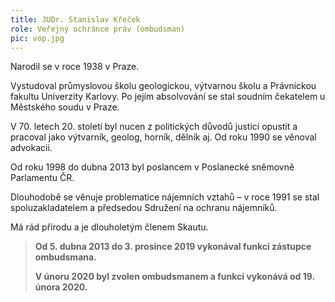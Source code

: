 ```yaml
---
title: JUDr. Stanislav Křeček
role: Veřejný ochránce práv (ombudsman)
pic: vop.jpg
---
```

Narodil se v roce 1938 v Praze.

Vystudoval průmyslovou školu geologickou, výtvarnou školu a Právnickou fakultu Univerzity Karlovy. Po jejím absolvování se stal soudním čekatelem u Městského soudu v Praze. 

V 70. letech 20. století byl nucen z politických důvodů justici opustit a pracoval jako výtvarník, geolog, horník, dělník aj. Od roku 1990 se věnoval advokacii.

Od roku 1998 do dubna 2013 byl poslancem v Poslanecké sněmovně Parlamentu ČR. 

Dlouhodobě se věnuje problematice nájemních vztahů – v roce 1991 se stal spoluzakladatelem a předsedou Sdružení na ochranu nájemníků.

Má rád přírodu a je dlouholetým členem Skautu.

> **Od 5. dubna 2013 do 3. prosince 2019 vykonával funkci zástupce ombudsmana.**
>
> **V únoru 2020 byl zvolen ombudsmanem a funkci vykonává od 19. února 2020.**